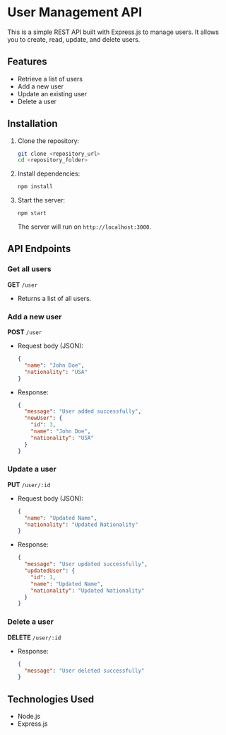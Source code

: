 # User Management API

This is a simple REST API built with Express.js to manage users. It allows you to create, read, update, and delete users.

## Features
- Retrieve a list of users
- Add a new user
- Update an existing user
- Delete a user

## Installation

1. Clone the repository:
   ```sh
   git clone <repository_url>
   cd <repository_folder>
   ```

2. Install dependencies:
   ```sh
   npm install
   ```

3. Start the server:
   ```sh
   npm start
   ```
   The server will run on `http://localhost:3000`.

## API Endpoints

### Get all users
**GET** `/user`
- Returns a list of all users.

### Add a new user
**POST** `/user`
- Request body (JSON):
  ```json
  {
    "name": "John Doe",
    "nationality": "USA"
  }
  ```
- Response:
  ```json
  {
    "message": "User added successfully",
    "newUser": {
      "id": 3,
      "name": "John Doe",
      "nationality": "USA"
    }
  }
  ```

### Update a user
**PUT** `/user/:id`
- Request body (JSON):
  ```json
  {
    "name": "Updated Name",
    "nationality": "Updated Nationality"
  }
  ```
- Response:
  ```json
  {
    "message": "User updated successfully",
    "updatedUser": {
      "id": 1,
      "name": "Updated Name",
      "nationality": "Updated Nationality"
    }
  }
  ```

### Delete a user
**DELETE** `/user/:id`
- Response:
  ```json
  {
    "message": "User deleted successfully"
  }
  ```

## Technologies Used
- Node.js
- Express.js


